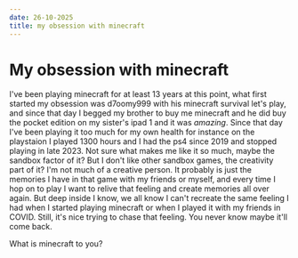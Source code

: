 ```yaml
---
date: 26-10-2025
title: my obsession with minecraft
---
```


# My obsession with minecraft

I've been playing minecraft for at least 13 years at this point, what first started my obsession was d7oomy999 with his minecraft survival let's play, and since that day I begged my brother to buy me minecraft and he did buy the pocket edition on my sister's ipad 1 and it was *amazing*.
Since that day I've been playing it too much for my own health for instance on the playstaion I played 1300 hours and I had the ps4 since 2019 and stopped playing in late 2023.
Not sure what makes me like it so much, maybe the sandbox factor of it? But I don't like other sandbox games, the creativity part of it? I'm not much of a creative person.
It probably is just the memories I have in that game with my friends or myself, and every time I hop on to play I want to relive that feeling and create memories all over again.
But deep inside I know, we all know I can't recreate the same feeling I had when I started playing minecraft or when I played it with my friends in COVID. Still, it's nice trying to chase that feeling. You never know maybe it'll come back.

What is minecraft to you?
